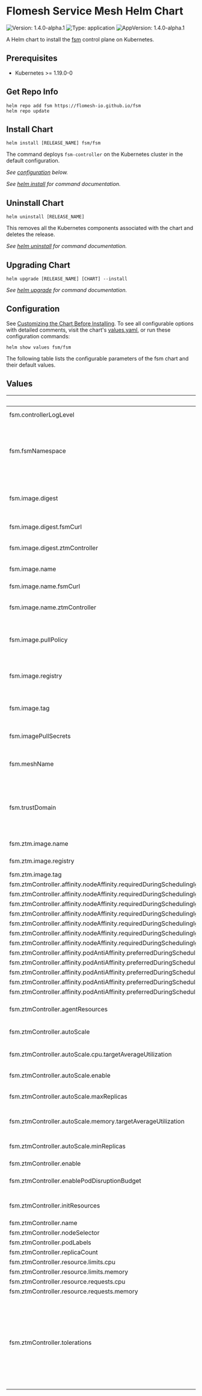 # Flomesh Service Mesh Helm Chart

![Version: 1.4.0-alpha.1](https://img.shields.io/badge/Version-1.4.0--alpha.1-informational?style=flat-square) ![Type: application](https://img.shields.io/badge/Type-application-informational?style=flat-square) ![AppVersion: 1.4.0-alpha.1](https://img.shields.io/badge/AppVersion-1.4.0--alpha.1-informational?style=flat-square)

A Helm chart to install the [fsm](https://github.com/flomesh-io/fsm) control plane on Kubernetes.

## Prerequisites

- Kubernetes >= 1.19.0-0

## Get Repo Info

```console
helm repo add fsm https://flomesh-io.github.io/fsm
helm repo update
```

## Install Chart

```console
helm install [RELEASE_NAME] fsm/fsm
```

The command deploys `fsm-controller` on the Kubernetes cluster in the default configuration.

_See [configuration](#configuration) below._

_See [helm install](https://helm.sh/docs/helm/helm_install/) for command documentation._

## Uninstall Chart

```console
helm uninstall [RELEASE_NAME]
```

This removes all the Kubernetes components associated with the chart and deletes the release.

_See [helm uninstall](https://helm.sh/docs/helm/helm_uninstall/) for command documentation._

## Upgrading Chart

```console
helm upgrade [RELEASE_NAME] [CHART] --install
```

_See [helm upgrade](https://helm.sh/docs/helm/helm_upgrade/) for command documentation._

## Configuration

See [Customizing the Chart Before Installing](https://helm.sh/docs/intro/using_helm/#customizing-the-chart-before-installing). To see all configurable options with detailed comments, visit the chart's [values.yaml](./values.yaml), or run these configuration commands:

```console
helm show values fsm/fsm
```

The following table lists the configurable parameters of the fsm chart and their default values.

## Values

| Key | Type | Default | Description |
|-----|------|---------|-------------|
| fsm.controllerLogLevel | string | `"info"` | Controller log verbosity |
| fsm.fsmNamespace | string | `""` | Namespace to deploy FSM in. If not specified, the Helm release namespace is used. |
| fsm.image.digest | object | `{"fsmCurl":"","ztmController":""}` | Image digest (defaults to latest compatible tag) |
| fsm.image.digest.fsmCurl | string | `""` | fsm-curl's image digest |
| fsm.image.digest.ztmController | string | `""` | fsm-ztm-agent's image digest |
| fsm.image.name | object | `{"fsmCurl":"fsm-curl","ztmController":"fsm-ztm-agent"}` | Image name defaults |
| fsm.image.name.fsmCurl | string | `"fsm-curl"` | fsm-curl's image name |
| fsm.image.name.ztmController | string | `"fsm-ztm-agent"` | fsm-ztm-agent's image name |
| fsm.image.pullPolicy | string | `"IfNotPresent"` | Container image pull policy for control plane containers |
| fsm.image.registry | string | `"flomesh"` | Container image registry for control plane images |
| fsm.image.tag | string | `"1.4.0-alpha.1"` | Container image tag for control plane images |
| fsm.imagePullSecrets | list | `[]` | `fsm-ztm-agent` image pull secret |
| fsm.meshName | string | `"fsm"` | Identifier for the instance of a service mesh within a cluster |
| fsm.trustDomain | string | `"cluster.local"` | The trust domain to use as part of the common name when requesting new certificates. |
| fsm.ztm.image.name | string | `"ztm-agent"` | ztm image name |
| fsm.ztm.image.registry | string | `"cybwan"` | Registry for ztm image |
| fsm.ztm.image.tag | string | `"0.1.0"` | ztm image tag |
| fsm.ztmController.affinity.nodeAffinity.requiredDuringSchedulingIgnoredDuringExecution.nodeSelectorTerms[0].matchExpressions[0].key | string | `"kubernetes.io/os"` |  |
| fsm.ztmController.affinity.nodeAffinity.requiredDuringSchedulingIgnoredDuringExecution.nodeSelectorTerms[0].matchExpressions[0].operator | string | `"In"` |  |
| fsm.ztmController.affinity.nodeAffinity.requiredDuringSchedulingIgnoredDuringExecution.nodeSelectorTerms[0].matchExpressions[0].values[0] | string | `"linux"` |  |
| fsm.ztmController.affinity.nodeAffinity.requiredDuringSchedulingIgnoredDuringExecution.nodeSelectorTerms[0].matchExpressions[1].key | string | `"kubernetes.io/arch"` |  |
| fsm.ztmController.affinity.nodeAffinity.requiredDuringSchedulingIgnoredDuringExecution.nodeSelectorTerms[0].matchExpressions[1].operator | string | `"In"` |  |
| fsm.ztmController.affinity.nodeAffinity.requiredDuringSchedulingIgnoredDuringExecution.nodeSelectorTerms[0].matchExpressions[1].values[0] | string | `"amd64"` |  |
| fsm.ztmController.affinity.nodeAffinity.requiredDuringSchedulingIgnoredDuringExecution.nodeSelectorTerms[0].matchExpressions[1].values[1] | string | `"arm64"` |  |
| fsm.ztmController.affinity.podAntiAffinity.preferredDuringSchedulingIgnoredDuringExecution[0].podAffinityTerm.labelSelector.matchExpressions[0].key | string | `"app"` |  |
| fsm.ztmController.affinity.podAntiAffinity.preferredDuringSchedulingIgnoredDuringExecution[0].podAffinityTerm.labelSelector.matchExpressions[0].operator | string | `"In"` |  |
| fsm.ztmController.affinity.podAntiAffinity.preferredDuringSchedulingIgnoredDuringExecution[0].podAffinityTerm.labelSelector.matchExpressions[0].values[0] | string | `"fsm-injector"` |  |
| fsm.ztmController.affinity.podAntiAffinity.preferredDuringSchedulingIgnoredDuringExecution[0].podAffinityTerm.topologyKey | string | `"kubernetes.io/hostname"` |  |
| fsm.ztmController.affinity.podAntiAffinity.preferredDuringSchedulingIgnoredDuringExecution[0].weight | int | `100` |  |
| fsm.ztmController.agentResources | object | `{"limits":{"cpu":"500m","memory":"512M"},"requests":{"cpu":"200m","memory":"128M"}}` | agentContainer resource parameters |
| fsm.ztmController.autoScale | object | `{"cpu":{"targetAverageUtilization":80},"enable":false,"maxReplicas":5,"memory":{"targetAverageUtilization":80},"minReplicas":1}` | Auto scale configuration |
| fsm.ztmController.autoScale.cpu.targetAverageUtilization | int | `80` | Average target CPU utilization (%) |
| fsm.ztmController.autoScale.enable | bool | `false` | Enable Autoscale |
| fsm.ztmController.autoScale.maxReplicas | int | `5` | Maximum replicas for autoscale |
| fsm.ztmController.autoScale.memory.targetAverageUtilization | int | `80` | Average target memory utilization (%) |
| fsm.ztmController.autoScale.minReplicas | int | `1` | Minimum replicas for autoscale |
| fsm.ztmController.enable | bool | `false` |  |
| fsm.ztmController.enablePodDisruptionBudget | bool | `false` | Enable Pod Disruption Budget |
| fsm.ztmController.initResources | object | `{"limits":{"cpu":"500m","memory":"512M"},"requests":{"cpu":"200m","memory":"128M"}}` | initContainer resource parameters |
| fsm.ztmController.name | string | `""` |  |
| fsm.ztmController.nodeSelector | object | `{}` |  |
| fsm.ztmController.podLabels | object | `{}` |  |
| fsm.ztmController.replicaCount | int | `1` |  |
| fsm.ztmController.resource.limits.cpu | string | `"1"` |  |
| fsm.ztmController.resource.limits.memory | string | `"1G"` |  |
| fsm.ztmController.resource.requests.cpu | string | `"0.5"` |  |
| fsm.ztmController.resource.requests.memory | string | `"128M"` |  |
| fsm.ztmController.tolerations | list | `[]` | Node tolerations applied to control plane pods. The specified tolerations allow pods to schedule onto nodes with matching taints. |

<!-- markdownlint-enable MD013 MD034 -->
<!-- markdownlint-restore -->